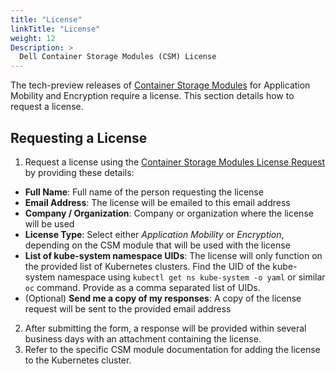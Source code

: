 ```yaml
---
title: "License"
linkTitle: "License"
weight: 12
Description: >
  Dell Container Storage Modules (CSM) License
---
```


The tech-preview releases of [Container Storage Modules](https://github.com/dell/csm) for Application Mobility and Encryption require a license. This section details how to request a license.

## Requesting a License
1. Request a license using the [Container Storage Modules License Request](https://app.smartsheet.com/b/form/5e46fad643874d56b1f9cf4c9f3071fb) by providing these details:
- **Full Name**: Full name of the person requesting the license
- **Email Address**: The license will be emailed to this email address
- **Company / Organization**: Company or organization where the license will be used
- **License Type**: Select either *Application Mobility* or *Encryption*, depending on the CSM module that will be used with the license
- **List of kube-system namespace UIDs**: The license will only function on the provided list of Kubernetes clusters. Find the UID of the kube-system namespace using `kubectl get ns kube-system -o yaml` or similar `oc` command. Provide as a comma separated list of UIDs.
- (Optional) **Send me a copy of my responses**: A copy of the license request will be sent to the provided email address
2. After submitting the form, a response will be provided within several business days with an attachment containing the license.
3. Refer to the specific CSM module documentation for adding the license to the Kubernetes cluster.